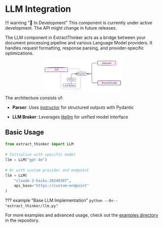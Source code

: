 # LLM Integration

!!! warning "🚧 In Development"
    This component is currently under active development. The API might change in future releases.

The LLM component in ExtractThinker acts as a bridge between your document processing pipeline and various Language Model providers. It handles request formatting, response parsing, and provider-specific optimizations.

<div align="center">
  <img src="../../assets/llm_image.png" alt="LLM Architecture" width="50%">
</div>

The architecture consists of:

- **Parser**: Uses [instructor](https://github.com/jxnl/instructor) for structured outputs with Pydantic

- **LLM Broker**: Leverages [litellm](https://github.com/BerriAI/litellm) for unified model interface

## Basic Usage

```python
from extract_thinker import LLM

# Initialize with specific model
llm = LLM("gpt-4o")

# Or with custom provider and endpoint
llm = LLM(
    "claude-3-haiku-20240307",
    api_base="https://custom-endpoint"
)
```

??? example "Base LLM Implementation"
    ```python
    --8<-- "extract_thinker/llm.py"
    ```

For more examples and advanced usage, check out the [examples directory](examples/) in the repository.
